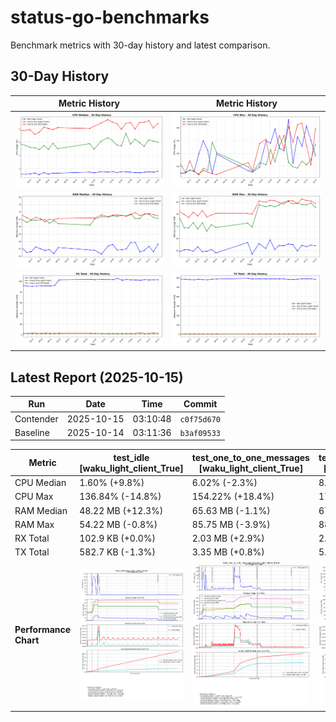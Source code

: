 # status-go-benchmarks

Benchmark metrics with 30-day history and latest comparison.

## 30-Day History

| Metric History                                         | Metric History                                     |
|--------------------------------------------------------|----------------------------------------------------|
| ![cpu_median_history.png](docs/cpu_median_history.png) | ![cpu_max_history.png](docs/cpu_max_history.png)   |
| ![ram_median_history.png](docs/ram_median_history.png) | ![ram_max_history.png](docs/ram_max_history.png)   |
| ![rx_total_history.png](docs/rx_total_history.png)     | ![tx_total_history.png](docs/tx_total_history.png) |

## Latest Report (2025-10-15)

| Run       | Date       | Time     | Commit      |
|-----------|------------|----------|-------------|
| Contender | 2025-10-15 | 03:10:48 | `c0f75d670` |
| Baseline  | 2025-10-14 | 03:11:36 | `b3af09533` |

| Metric                | test_idle<br>[waku_light_client_True]                                                                                            | test_one_to_one_messages<br>[waku_light_client_True]                                                                                                           | test_one_to_one_messages<br>[waku_light_client_False]                                                                                                            |
|-----------------------|----------------------------------------------------------------------------------------------------------------------------------|----------------------------------------------------------------------------------------------------------------------------------------------------------------|------------------------------------------------------------------------------------------------------------------------------------------------------------------|
| CPU Median            | 1.60% (+9.8%)                                                                                                                    | 6.02% (-2.3%)                                                                                                                                                  | 8.85% (+8.4%)                                                                                                                                                    |
| CPU Max               | 136.84% (-14.8%)                                                                                                                 | 154.22% (+18.4%)                                                                                                                                               | 178.79% (+46.0%)                                                                                                                                                 |
| RAM Median            | 48.22 MB (+12.3%)                                                                                                                | 65.63 MB (-1.1%)                                                                                                                                               | 67.49 MB (-1.0%)                                                                                                                                                 |
| RAM Max               | 54.22 MB (-0.8%)                                                                                                                 | 85.75 MB (-3.9%)                                                                                                                                               | 88.95 MB (-2.2%)                                                                                                                                                 |
| RX Total              | 102.9 KB (+0.0%)                                                                                                                 | 2.03 MB (+2.9%)                                                                                                                                                | 2.92 MB (-20.2%)                                                                                                                                                 |
| TX Total              | 582.7 KB (-1.3%)                                                                                                                 | 3.35 MB (+0.8%)                                                                                                                                                | 5.25 MB (-3.2%)                                                                                                                                                  |
| **Performance Chart** | ![test_idle[waku_light_client_True]](benchmarks/20251015T031048_c0f75d670/test_idle[waku_light_client_True]-20251015-030341.png) | ![test_one_to_one_messages[waku_light_client_True]](benchmarks/20251015T031048_c0f75d670/test_one_to_one_messages[waku_light_client_True]-20251015-031002.png) | ![test_one_to_one_messages[waku_light_client_False]](benchmarks/20251015T031048_c0f75d670/test_one_to_one_messages[waku_light_client_False]-20251015-030649.png) |
